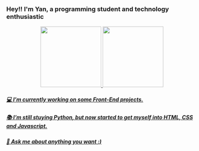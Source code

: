 ### Hey!! I'm Yan, a programming student and technology enthusiastic

<div align="center">
  <a href="https://github.com/yangerhardt">
  <img height="160em" src="https://github-readme-stats.vercel.app/api?username=yangerhardt&show_icons=true&theme=gruvbox&include_all_commits=true&count_private=true"/>
  <img height="160em" src="https://github-readme-stats.vercel.app/api/top-langs/?username=yangerhardt&layout=compact&langs_count=7&theme=gruvbox"/>
</div>
  
##### 💻 I’m currently working on some *Front-End* projects.
##### 📚 I’m still stuying *Python*, but now started to get myself into *HTML, CSS and Javascript*.
##### 💬 Ask me about anything you want :)
